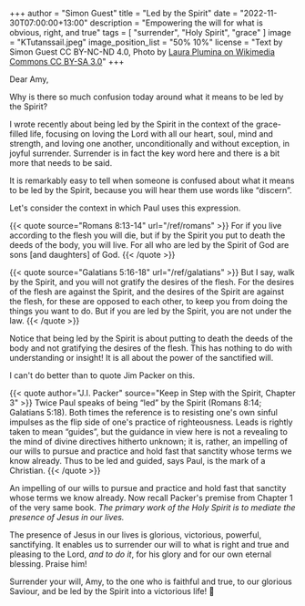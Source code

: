 +++
author = "Simon Guest"
title = "Led by the Spirit"
date = "2022-11-30T07:00:00+13:00"
description = "Empowering the will for what is obvious, right, and true"
tags = [ "surrender", "Holy Spirit", "grace" ]
image = "KTutanssail.jpeg"
image_position_list = "50% 10%"
license = "Text by Simon Guest CC BY-NC-ND 4.0, Photo by [Laura Plumina on Wikimedia Commons CC BY-SA 3.0](https://commons.m.wikimedia.org/wiki/File:KTutanssail.jpeg)"
+++

Dear Amy,

Why is there so much confusion today around what it means to be led by the Spirit?

I wrote recently about being led by the Spirit in the context of the grace-filled life, focusing on loving the Lord with all our heart, soul, mind and strength, and loving one another, unconditionally and without exception, in joyful surrender. Surrender is in fact the key word here and there is a bit more that needs to be said.

It is remarkably easy to tell when someone is confused about what it means to be led by the Spirit, because you will hear them use words like “discern”.

Let's consider the context in which Paul uses this expression.

{{< quote source="Romans 8:13-14" url="/ref/romans" >}}
For if you live according to the flesh you will die, but if by the Spirit you put to death the deeds of the body, you will live. For all who are led by the Spirit of God are sons [and daughters] of God.
{{< /quote >}}

{{< quote source="Galatians 5:16-18" url="/ref/galatians" >}}
But I say, walk by the Spirit, and you will not gratify the desires of the flesh. For the desires of the flesh are against the Spirit, and the desires of the Spirit are against the flesh, for these are opposed to each other, to keep you from doing the things you want to do. But if you are led by the Spirit, you are not under the law.
{{< /quote >}}

Notice that being led by the Spirit is about putting to death the deeds of the body and not gratifying the desires of the flesh. This has nothing to do with understanding or insight! It is all about the power of the sanctified will.

I can't do better than to quote Jim Packer on this.

{{< quote author="J.I. Packer" source="Keep in Step with the Spirit, Chapter 3" >}}
Twice Paul speaks of being “led” by the Spirit (Romans 8:14; Galatians 5:18). Both times the reference is to resisting one's own sinful impulses as the flip side of one's practice of righteousness. Leads is rightly taken to mean “guides”, but the guidance in view here is not a revealing to the mind of divine directives hitherto unknown; it is, rather, an impelling of our wills to pursue and practice and hold fast that sanctity whose terms we know already. Thus to be led and guided, says Paul, is the mark of a Christian.
{{< /quote >}}

An impelling of our wills to pursue and practice and hold fast that sanctity whose terms we know already. Now recall Packer's premise from Chapter 1 of the very same book. _The primary work of the Holy Spirit is to mediate the presence of Jesus in our lives._

The presence of Jesus in our lives is glorious, victorious, powerful, sanctifying. It enables us to surrender our will to what is right and true and pleasing to the Lord, _and to do it_, for his glory and for our own eternal blessing. Praise him!

Surrender your will, Amy, to the one who is faithful and true, to our glorious Saviour, and be led by the Spirit into a victorious life! 🙏
